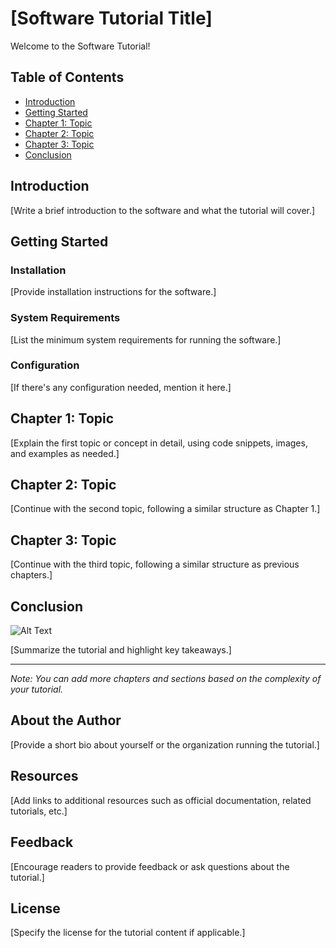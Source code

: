 # [Software Tutorial Title]

Welcome to the Software Tutorial!

## Table of Contents

- [Introduction](#introduction)
- [Getting Started](#getting-started)
- [Chapter 1: Topic](#chapter-1-topic)
- [Chapter 2: Topic](#chapter-2-topic)
- [Chapter 3: Topic](#chapter-3-topic)
- [Conclusion](#conclusion)

## Introduction

[Write a brief introduction to the software and what the tutorial will cover.]

## Getting Started

### Installation

[Provide installation instructions for the software.]

### System Requirements

[List the minimum system requirements for running the software.]

### Configuration

[If there's any configuration needed, mention it here.]

## Chapter 1: Topic

[Explain the first topic or concept in detail, using code snippets, images, and examples as needed.]

## Chapter 2: Topic

[Continue with the second topic, following a similar structure as Chapter 1.]

## Chapter 3: Topic

[Continue with the third topic, following a similar structure as previous chapters.]

## Conclusion
![Alt Text](https://github.com/username/repository-name/raw/main/path/to/image.png)

[Summarize the tutorial and highlight key takeaways.]

---

*Note: You can add more chapters and sections based on the complexity of your tutorial.*

## About the Author

[Provide a short bio about yourself or the organization running the tutorial.]

## Resources

[Add links to additional resources such as official documentation, related tutorials, etc.]

## Feedback

[Encourage readers to provide feedback or ask questions about the tutorial.]

## License

[Specify the license for the tutorial content if applicable.]


